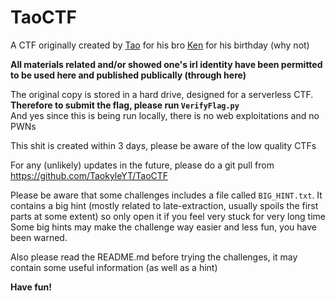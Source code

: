 # TaoCTF

A CTF originally created by [Tao](https://github.com/TaokyleYT) for his bro [Ken](https://github.com/kingmusicer1) for his birthday (why not)

**All materials related and/or showed one's irl identity have been permitted to be used here and published publically (through here)**

The original copy is stored in a hard drive, designed for a serverless CTF. **Therefore to submit the flag, please run `VerifyFlag.py`**\
And yes since this is being run locally, there is no web exploitations and no PWNs

This shit is created within 3 days, please be aware of the low quality CTFs

For any (unlikely) updates in the future, please do a git pull from https://github.com/TaokyleYT/TaoCTF

Please be aware that some challenges includes a file called `BIG_HINT.txt`. It contains a big hint (mostly related to late-extraction, usually spoils the first parts at some extent) so only open it if you feel very stuck for very long time\
Some big hints may make the challenge way easier and less fun, you have been warned.

Also please read the README.md before trying the challenges, it may contain some useful information (as well as a hint)

**Have fun!**
